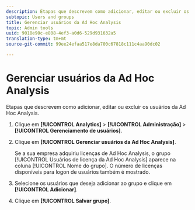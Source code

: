 ```yaml
---
description: Etapas que descrevem como adicionar, editar ou excluir os usuários da Ad Hoc Analysis.
subtopic: Users and groups
title: Gerenciar usuários da Ad Hoc Analysis
topic: Admin tools
uuid: 9018e90c-e808-4ef3-a0d6-529d931632a5
translation-type: tm+mt
source-git-commit: 99ee24efaa517e8da700c67818c111c4aa90dc02

---
```



# Gerenciar usuários da Ad Hoc Analysis

Etapas que descrevem como adicionar, editar ou excluir os usuários da Ad Hoc Analysis.

1. Clique em **[!UICONTROL Analytics]** &gt; **[!UICONTROL Administração]** &gt; **[!UICONTROL Gerenciamento de usuários]**.
1. Clique em **[!UICONTROL Gerenciar usuários da Ad Hoc Analysis]**.

   Se a sua empresa adquiriu licenças de Ad Hoc Analysis, o grupo [!UICONTROL Usuários de licença da Ad Hoc Analysis] aparece na coluna [!UICONTROL Nome do grupo]. O número de licenças disponíveis para logon de usuários também é mostrado.

1. Selecione os usuários que deseja adicionar ao grupo e clique em **[!UICONTROL Adicionar]**.
1. Clique em **[!UICONTROL Salvar grupo]**.
